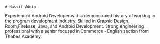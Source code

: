                                                                                           # Nassif-Adeip
Experienced Android Developer with a demonstrated history of working in the program development industry. Skilled in Graphic Design, Room,Firebase, Java, and Android Development. Strong engineering professional with a senior focused in Commerce - English section from Thebes Academy.
